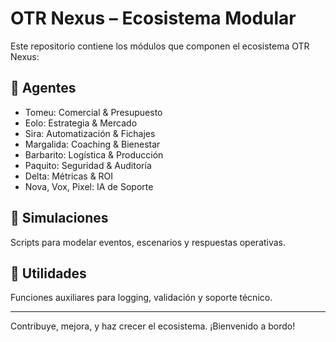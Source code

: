 # OTR Nexus – Ecosistema Modular

Este repositorio contiene los módulos que componen el ecosistema OTR Nexus:

## 🔹 Agentes
- Tomeu: Comercial & Presupuesto
- Eolo: Estrategia & Mercado
- Sira: Automatización & Fichajes
- Margalida: Coaching & Bienestar
- Barbarito: Logística & Producción
- Paquito: Seguridad & Auditoría
- Delta: Métricas & ROI
- Nova, Vox, Pixel: IA de Soporte

## 🔹 Simulaciones
Scripts para modelar eventos, escenarios y respuestas operativas.

## 🔹 Utilidades
Funciones auxiliares para logging, validación y soporte técnico.

---

Contribuye, mejora, y haz crecer el ecosistema. ¡Bienvenido a bordo!
